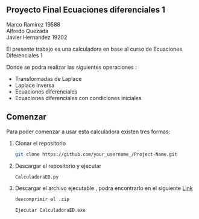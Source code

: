 


<!-- Proyecto Final Ecuaciones diferenciales 1 -->
## Proyecto Final Ecuaciones diferenciales 1

Marco Ramírez 19588 <br />
Alfredo Quezada <br />
Javier Hernandez 19202 <br />

El presente trabajo es una calculadora en base al curso de Ecuaciones Diferenciales 1

Donde se podra realizar las siguientes operaciones :
* Transformadas de Laplace
* Laplace Inversa
* Ecuaciones diferenciales
* Ecuaciones diferenciales con condiciones iniciales




<!-- GETTING STARTED -->
## Comenzar

Para poder comenzar a usar esta calculadora existen tres formas:

1. Clonar el repositorio
   ```sh
   git clone https://github.com/your_username_/Project-Name.git
   ```
2. Descargar el repositorio y ejecutar 
   ```sh
   CalculadoraED.py 
   ```
4. Descargar el archivo ejecutable , podra encontrarlo en el siguiente 
  [Link](https://drive.google.com/file/d/1_8Mcq88T5AV4ZPGkWaamsW_UqPKq_5CD/view?usp=sharing "Título") 
   ```sh
   descomprimir el .zip
   ```
   ```sh
   Ejecutar CalculadoraED.exe
   ```
   
